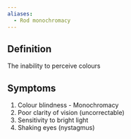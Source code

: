 ```yaml
---
aliases:
  - Rod monochromacy
---
```


## Definition

The inability to perceive colours

## Symptoms

1. Colour blindness - Monochromacy
2. Poor clarity of vision (uncorrectable)
3. Sensitivity to bright light
4. Shaking eyes (nystagmus)